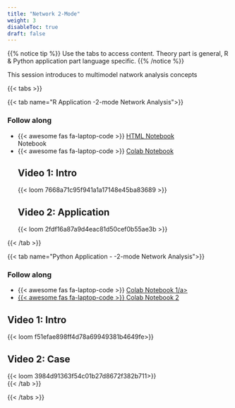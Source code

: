 ```yaml
---
title: "Network 2-Mode"
weight: 3
disableToc: true
draft: false
---
```


{{% notice tip %}} Use the tabs to access content. Theory part is general, R & Python application part language specific.
{{% /notice %}}

This session introduces to multimodel natwork analysis concepts

{{< tabs >}}



{{< tab name="R Application -2-mode Network Analysis">}}
<div>
   <h3>Follow along</h3>
  <ul>
    <li> {{< awesome fas fa-laptop-code >}} <a href="https://sds-aau.github.io/SDS-master/M2/notebooks/network_analysis_application_bipartite.nb.html" target="_blank">HTML Notebook</a> </li> Notebook</a> </li>
  <li> {{< awesome fas fa-laptop-code >}} <a href="https://colab.research.google.com/github/SDS-AAU/SDS-master/blob/master/M2/notebooks/network_analysis_application_bipartite.ipynb" target="_blank">Colab Notebook</a> </li>

  <h2>Video 1: Intro</h2>
  {{< loom 7668a71c95f941a1a17148e45ba83689 >}}

  <h2>Video 2: Application</h2>
  {{< loom 2fdf16a87a9d4eac81d50cef0b55ae3b >}}
  
</div>
{{< /tab >}}


  
{{< tab name="Python Application - -2-mode Network Analysis">}}
<div>
   <h3>Follow along</h3> 
  <ul>
    <li> {{< awesome fas fa-laptop-code >}} <a href="https://nbviewer.jupyter.org/github/SDS-AAU/SDS-master/blob/master/M2/notebooks/M2_Bipartite_graphs_in_Python.ipynb" target="_blank">Colab Notebook 1/a> </li>
    <li> {{< awesome fas fa-laptop-code >}} <a href="https://nbviewer.jupyter.org/github/SDS-AAU/SDS-master/blob/master/M2/notebooks/M2_Case_ETF_Holdings_Python.ipynb" target="_blank">Colab Notebook 2</a> </li>
  </ul>

  <h2>Video 1: Intro </h2>
  {{< loom f51efae898ff4d78a69949381b4649fe>}}
  
  <h2>Video 2: Case</h2>
  {{< loom 3984d91363f54c01b27d8672f382b711>}}
  
</div>
{{< /tab >}}

{{< /tabs >}}
